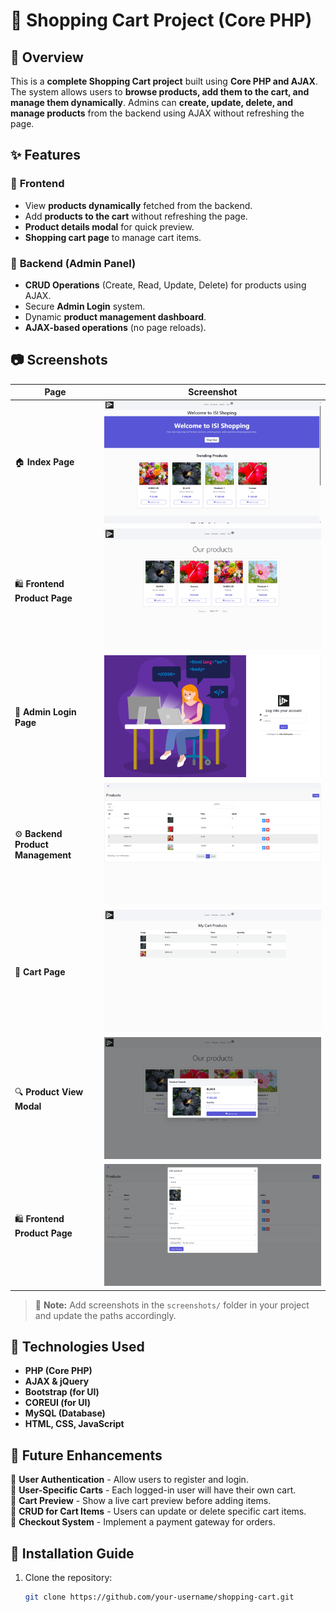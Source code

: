 # 🛒 Shopping Cart Project (Core PHP)

## 📖 Overview
This is a **complete Shopping Cart project** built using **Core PHP and AJAX**. The system allows users to **browse products, add them to the cart, and manage them dynamically**. Admins can **create, update, delete, and manage products** from the backend using AJAX without refreshing the page.

## ✨ Features
### 🔹 **Frontend**
- View **products dynamically** fetched from the backend.
- Add **products to the cart** without refreshing the page.
- **Product details modal** for quick preview.
- **Shopping cart page** to manage cart items.

### 🔹 **Backend (Admin Panel)**
- **CRUD Operations** (Create, Read, Update, Delete) for products using AJAX.
- Secure **Admin Login** system.
- Dynamic **product management dashboard**.
- **AJAX-based operations** (no page reloads).

## 📷 Screenshots
| Page | Screenshot |
|------|-----------|
| 🏠 **Index Page** | ![Index Page](img/screenshots/index.png) |
| 🛍️ **Frontend Product Page** | ![Frontend Products](img/screenshots/frontend_products.png) |
| 🔐 **Admin Login Page** | ![Admin Login](img/screenshots/admin_login.png) |
| ⚙️ **Backend Product Management** | ![Backend Products](img/screenshots/backend_products.png) |
| 🛒 **Cart Page** | ![Cart Page](img/screenshots/cart.png) |
| 🔍 **Product View Modal** | ![Product Modal](img/screenshots/product_modal.png) |
| 🛍️ **Frontend Product Page** | ![Backend Products Edit](img/screenshots/product_edit_modal.png) |

> 📌 **Note:** Add screenshots in the `screenshots/` folder in your project and update the paths accordingly.

## 🔧 Technologies Used
- **PHP (Core PHP)**
- **AJAX & jQuery**
- **Bootstrap (for UI)**
- **COREUI (for UI)**
- **MySQL (Database)**
- **HTML, CSS, JavaScript**

## 🚀 Future Enhancements
🔹 **User Authentication** - Allow users to register and login.  
🔹 **User-Specific Carts** - Each logged-in user will have their own cart.  
🔹 **Cart Preview** - Show a live cart preview before adding items.  
🔹 **CRUD for Cart Items** - Users can update or delete specific cart items.  
🔹 **Checkout System** - Implement a payment gateway for orders.  

## 📜 Installation Guide
1. Clone the repository:  
   ```bash
   git clone https://github.com/your-username/shopping-cart.git
